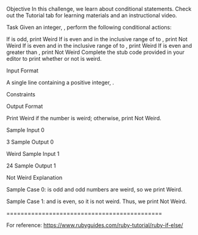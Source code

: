 Objective
In this challenge, we learn about conditional statements. Check out the Tutorial tab for learning materials and an instructional video.

Task
Given an integer, , perform the following conditional actions:

If is odd, print Weird
If is even and in the inclusive range of to , print Not Weird
If is even and in the inclusive range of to , print Weird
If is even and greater than , print Not Weird
Complete the stub code provided in your editor to print whether or not is weird.

Input Format

A single line containing a positive integer, .

Constraints

Output Format

Print Weird if the number is weird; otherwise, print Not Weird.

Sample Input 0

3
Sample Output 0

Weird
Sample Input 1

24
Sample Output 1

Not Weird
Explanation

Sample Case 0:
is odd and odd numbers are weird, so we print Weird.

Sample Case 1:
and is even, so it is not weird. Thus, we print Not Weird.

============================================

For reference: https://www.rubyguides.com/ruby-tutorial/ruby-if-else/
